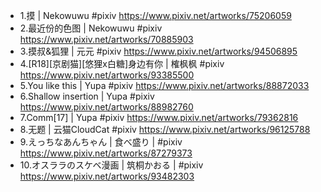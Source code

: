 * 1.摸 | Nekowuwu #pixiv https://www.pixiv.net/artworks/75206059
* 2.最近份的色图 | Nekowuwu #pixiv https://www.pixiv.net/artworks/70885903
* 3.摸叔&狐狸 | 元元 #pixiv https://www.pixiv.net/artworks/94506895
* 4.[R18][京剧猫][悠狸x白糖]身边有你 | 榷枫枫 #pixiv https://www.pixiv.net/artworks/93385500
* 5.You like this | Yupa #pixiv https://www.pixiv.net/artworks/88872033
* 6.Shallow insertion | Yupa #pixiv https://www.pixiv.net/artworks/88982760
* 7.Comm[17] | Yupa #pixiv https://www.pixiv.net/artworks/79362816
* 8.无题 | 云猫CloudCat #pixiv https://www.pixiv.net/artworks/96125788
* 9.えっちなあんちゃん | 食べ盛り | #pixiv https://www.pixiv.net/artworks/87279373
* 10.オスララのスケベ漫画 | 筑桐かおる | #pixiv https://www.pixiv.net/artworks/93482303

